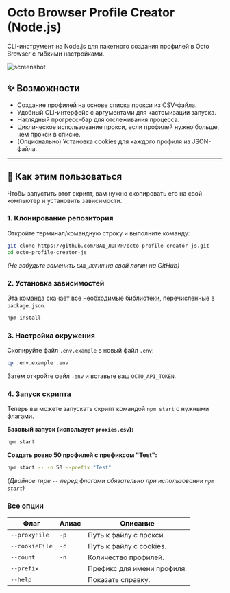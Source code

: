 # Octo Browser Profile Creator (Node.js)

CLI-инструмент на Node.js для пакетного создания профилей в Octo Browser с гибкими настройками.

![screenshot](https://i.imgur.com/rLz9Ff6.png)

## ✨ Возможности

- Создание профилей на основе списка прокси из CSV-файла.
- Удобный CLI-интерфейс с аргументами для кастомизации запуска.
- Наглядный прогресс-бар для отслеживания процесса.
- Циклическое использование прокси, если профилей нужно больше, чем прокси в списке.
- (Опционально) Установка cookies для каждого профиля из JSON-файла.

---

## 🚀 Как этим пользоваться

Чтобы запустить этот скрипт, вам нужно скопировать его на свой компьютер и установить зависимости.

### 1. Клонирование репозитория
Откройте терминал/командную строку и выполните команду:
```bash
git clone https://github.com/ВАШ_ЛОГИН/octo-profile-creator-js.git
cd octo-profile-creator-js
```
*(Не забудьте заменить `ВАШ_ЛОГИН` на свой логин на GitHub)*

### 2. Установка зависимостей
Эта команда скачает все необходимые библиотеки, перечисленные в `package.json`.
```bash
npm install
```

### 3. Настройка окружения
Скопируйте файл `.env.example` в новый файл `.env`:
```bash
cp .env.example .env
```
Затем откройте файл `.env` и вставьте ваш `OCTO_API_TOKEN`.

### 4. Запуск скрипта
Теперь вы можете запускать скрипт командой `npm start` с нужными флагами.

**Базовый запуск (использует `proxies.csv`):**
```bash
npm start
```

**Создать ровно 50 профилей с префиксом "Test":**
```bash
npm start -- -n 50 --prefix "Test"
```
*(Двойное тире `--` перед флагами обязательно при использовании `npm start`)*

### Все опции

| Флаг | Алиас | Описание |
|---|---|---|
| `--proxyFile` | `-p` | Путь к файлу с прокси. |
| `--cookieFile`| `-c` | Путь к файлу с cookies. |
| `--count` | `-n` | Количество профилей. |
| `--prefix` | | Префикс для имени профиля. |
| `--help` | | Показать справку. |
